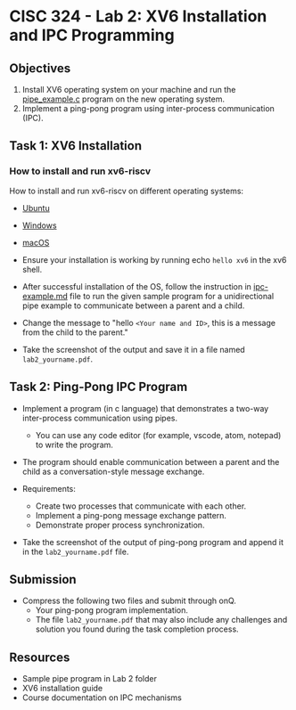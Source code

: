# CISC 324 - Lab 2: XV6 Installation and IPC Programming

## Objectives
1. Install XV6 operating system on your machine and run the [pipe_example.c](./pipe_example.c) program on the new operating system.
2. Implement a ping-pong program using inter-process communication (IPC).    

## Task 1: XV6 Installation
<!-- - Follow the installation instructions provided in [install-xv6-riscv.md](../../install-xv6-riscv.md) -->

### How to install and run xv6-riscv

How to install and run xv6-riscv on different operating systems:

- [Ubuntu](install-xv6-riscv.md#how-to-install-and-run-xv6-riscv-on-ubuntu)

- [Windows](install-xv6-riscv.md#how-to-install-and-run-xv6-riscv-on-windows)

- [macOS](install-xv6-riscv.md#how-to-install-and-run-xv6-riscv-on-macos)

- Ensure your installation is working by running echo `hello xv6` in the xv6 shell.

- After successful installation of the OS, follow the instruction in [ipc-example.md](./ipc-example.md) file to run the given sample program for a unidirectional pipe example to communicate between a parent and a child.

- Change the message to "hello `<Your name and ID>`, this is a message from the child to the parent."

- Take the screenshot of the output and save it in a file named `lab2_yourname.pdf`.

## Task 2: Ping-Pong IPC Program
- Implement a program (in c language) that demonstrates a two-way inter-process communication using pipes.
    - You can use any code editor (for example, vscode, atom, notepad) to write the program.
- The program should enable communication between a parent and the child as a conversation-style message exchange.

- Requirements:
    - Create two processes that communicate with each other.
    - Implement a ping-pong message exchange pattern.
    - Demonstrate proper process synchronization.

- Take the screenshot of the output of ping-pong program and append it in the `lab2_yourname.pdf` file.

## Submission

- Compress the following two files and submit through onQ.
    - Your ping-pong program implementation.
    - The file `lab2_yourname.pdf` that may also include any challenges and solution you found during the task completion process.

## Resources
- Sample pipe program in Lab 2 folder
- XV6 installation guide
- Course documentation on IPC mechanisms